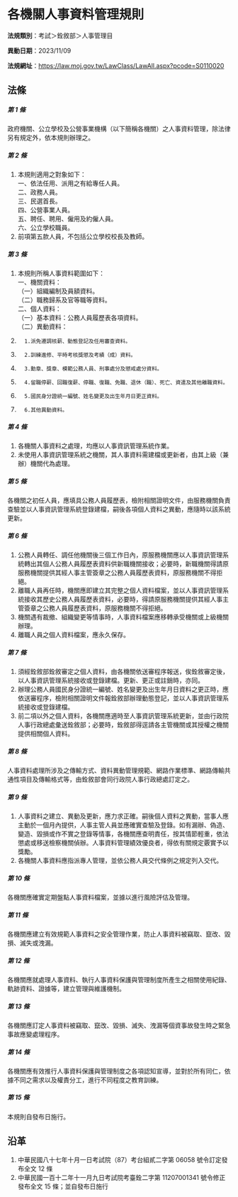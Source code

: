 # 各機關人事資料管理規則




**法規類別**：考試＞銓敘部＞人事管理目

**異動日期**：2023/11/09  

**法規網址**：https://law.moj.gov.tw/LawClass/LawAll.aspx?pcode=S0110020



## 法條
##### 第 1 條
政府機關、公立學校及公營事業機構（以下簡稱各機關）之人事資料管理，除法律另有規定外，依本規則辦理之。

##### 第 2 條
1. 本規則適用之對象如下：  
一、依法任用、派用之有給專任人員。  
二、政務人員。  
三、民選首長。  
四、公營事業人員。  
五、聘任、聘用、僱用及約僱人員。  
六、公立學校職員。
1. 前項第五款人員，不包括公立學校校長及教師。

##### 第 3 條
1. 本規則所稱人事資料範圍如下：  
一、機關資料：  
（一）組織編制及員額資料。  
（二）職務歸系及官等職等資料。  
二、個人資料：  
（一）基本資料：公務人員履歷表各項資料。  
（二）異動資料：
1.       1.派免遷調核薪、動態登記及任用審查資料。
1.       2.訓練進修、平時考核獎懲及考績（成）資料。
1.       3.勳章、獎章、模範公務人員、刑事處分及懲戒處分資料。
1.       4.留職停薪、回職復薪、停職、復職、免職、退休（職）、死亡、資遣及其他離職資料。
1.       5.國民身分證統一編號、姓名變更及出生年月日更正資料。
1.       6.其他異動資料。

##### 第 4 條
1. 各機關人事資料之處理，均應以人事資訊管理系統作業。
1. 未使用人事資訊管理系統之機關，其人事資料需建檔或更新者，由其上級（兼辦）機關代為處理。

##### 第 5 條
各機關之初任人員，應填具公務人員履歷表，檢附相關證明文件，由服務機關負責查驗並以人事資訊管理系統登錄建檔，嗣後各項個人資料之異動，應隨時以該系統更新。

##### 第 6 條
1. 公務人員轉任、調任他機關後三個工作日內，原服務機關應以人事資訊管理系統轉出其個人公務人員履歷表資料供新職機關接收；必要時，新職機關得請原服務機關提供其經人事主管簽章之公務人員履歷表資料，原服務機關不得拒絕。
1. 離職人員再任時，機關應即建立其完整之個人資料檔案，並以人事資訊管理系統接收其歷史公務人員履歷表資料，必要時，得請原服務機關提供其經人事主管簽章之公務人員履歷表資料，原服務機關不得拒絕。
1. 機關遇有裁撤、組織變更等情事時，人事資料檔案應移轉承受機關或上級機關辦理。
1. 離職人員之個人資料檔案，應永久保存。

##### 第 7 條
1. 須經銓敘部銓敘審定之個人資料，由各機關依送審程序報送，俟銓敘審定後，以人事資訊管理系統接收或登錄建檔。更新、更正或註銷時，亦同。
1. 辦理公務人員國民身分證統一編號、姓名變更及出生年月日資料之更正時，應依送審程序，檢附相關證明文件報銓敘部辦理動態登記，並以人事資訊管理系統接收或登錄建檔。
1. 前二項以外之個人資料，各機關應適時至人事資訊管理系統更新，並由行政院人事行政總處彙送銓敘部；必要時，銓敘部得逕請各主管機關或其授權之機關提供相關個人資料。

##### 第 8 條
人事資料處理所涉及之傳輸方式、資料異動管理規範、網路作業標準、網路傳輸共通性項目及傳輸格式等，由銓敘部會同行政院人事行政總處訂定之。

##### 第 9 條
1. 人事資料之建立、異動及更新，應力求正確。嗣後個人資料之異動，當事人應主動於一個月內提供，人事主管人員並應確實查驗及登錄。如有漏辦、偽造、變造、毀損或作不實之登錄等情事，各機關應查明責任，按其情節輕重，依法懲處或移送檢察機關偵辦。人事資料管理績效優良者，得依有關規定覈實予以獎勵。
1. 各機關人事資料應指派專人管理，並依公務人員交代條例之規定列入交代。

##### 第 10 條
各機關應確實定期盤點人事資料檔案，並據以進行風險評估及管理。

##### 第 11 條
各機關應建立有效規範人事資料之安全管理作業，防止人事資料被竊取、竄改、毀損、滅失或洩漏。

##### 第 12 條
各機關應就處理人事資料、執行人事資料保護與管理制度所產生之相關使用紀錄、軌跡資料、證據等，建立管理與維護機制。

##### 第 13 條
各機關應訂定人事資料被竊取、竄改、毀損、滅失、洩漏等個資事故發生時之緊急事故應變處理程序。

##### 第 14 條
各機關應有效推行人事資料保護與管理制度之各項認知宣導，並對於所有同仁，依據不同之需求以及權責分工，進行不同程度之教育訓練。

##### 第 15 條
本規則自發布日施行。

## 沿革
1. 中華民國八十七年十月一日考試院（87）考台組貳二字第 06058  號令訂定發布全文 12 條
1. 中華民國一百十二年十一月九日考試院考臺銓二字第 11207001341  號令修正發布全文 15 條；並自發布日施行
